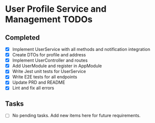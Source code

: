 # User Profile Service and Management TODOs

## Completed
- [x] Implement UserService with all methods and notification integration
- [x] Create DTOs for profile and address
- [x] Implement UserController and routes
- [x] Add UserModule and register in AppModule
- [x] Write Jest unit tests for UserService
- [x] Write E2E tests for all endpoints
- [x] Update PRD and README
- [x] Lint and fix all errors

## Tasks
- [ ] No pending tasks. Add new items here for future requirements.
